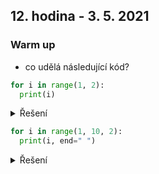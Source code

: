 ## 12. hodina - 3. 5. 2021

### Warm up

- co udělá následující kód?

``` python
for i in range(1, 2):
  print(i)
```

<details>
<summary>Řešení</summary>
1

range(min, max) - cyklus začíná minimu a končí na maximum - 1
</details>

``` python
for i in range(1, 10, 2):
  print(i, end=" ")
```

<details>
<summary>Řešení</summary>
1 3 5 7 9 

sep - separátor - co se vytikne mezi argumenty print
end - konec řádku - co se vytiskne na konci print
</details>

